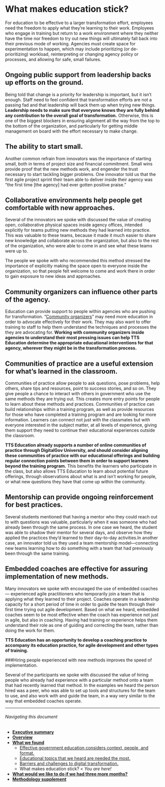 # What makes education stick?

For education to be effective to a larger transformation effort, employees need the freedom to apply what they’re learning to their work. Employees who engage in training but return to a work environment where they neither have the time nor freedom to try out new things will ultimately fall back into their previous mode of working. Agencies must create space for experimentation to happen, which may include prioritizing (or de-prioritizing) workload, reinterpreting or changing agency policy or processes, and allowing for safe, small failures.

## Ongoing public support from leadership backs up efforts on the ground.

Being told that change is a priority for leadership is important, but it isn’t enough. Staff need to feel confident that transformation efforts are not a passing fad and that leadership will back them up when trying new things. **Leadership needs to make sure that everyone knows they are fully behind any contribution to the overall goal of transformation.** Otherwise, this is one of the biggest blockers in ensuring alignment all the way from the top to the bottom of the organization, and particularly for getting middle management on board with the effort necessary to make change.

## The ability to start small.

Another common refrain from innovators was the importance of starting small, both in terms of project size and financial commitment. Small wins provide proof that the new methods work, and engender the trust necessary to start tackling bigger problems. One innovator told us that the first agile project sprint their team able to deliver inside their agency was “the first time [the agency] had ever gotten positive praise.”

## Collaborative environments help people get comfortable with new approaches.

Several of the innovators we spoke with discussed the value of creating open, collaborative physical spaces inside agency offices, intended explicitly for teams putting new methods they had learned into practice. This was valuable to these teams, because it made it much easier to share new knowledge and collaborate across the organization, but also to the rest of the organization, who were able to come in and see what these teams were up to. 

The people we spoke with who recommended this method stressed the importance of explicitly making the space open to everyone inside the organization, so that people felt welcome to come and work there in order to gain exposure to new ideas and approaches.

## Community organizers can influence other parts of the agency.

Education can provide support to people within agencies who are pushing for transformation. “[Community organizers](https://github.com/18F/transformation-research/blob/master/preliminary-report.md#top-practices-that-contribute-to-successful-transformation)” may need more education in order to advocate effectively for their work. They  may also want to offer training to staff to help them understand the techniques and processes the they are advocating for. **Working with community organizers inside agencies to understand their most pressing issues can help TTS Education determine the appropriate educational interventions for that agency, wherever they might be in the transformation process.**

## Communities of practice are a useful extension for what’s learned in the classroom.

Communities of practice allow people to ask questions, pose problems, help others, share tips and resources, point to success stories, and so on. They give people a chance to interact with others in government who use the same methods they are trying out. This creates more entry points for people to learn about these methods and practices. 
Communities of practice can build relationships within a training program, as well as provide resources for those who have completed a training program and are looking for more information. Learners can connect not just with the classmates but with everyone interested in the subject matter, at all levels of experience, giving them support they need to continue their educational experiences outside the classroom.

**TTS Education already supports a number of online communities of practice through DigitalGov University, and should consider aligning these communities of practice with our educational offerings and building regular connection points between them in order to support learners beyond the training program.** This benefits the learners who participate in the class, but also allows TTS Education to learn  about potential future offerings, through observations about what is and isn’t working for people, or what new questions they have that come up within the community.

## Mentorship can provide ongoing reinforcement for best practices.

Several students mentioned that having a mentor who they could reach out to with questions was valuable, particularly when it was someone who had already been through the same process. In one case we heard, the student was able to shadow their mentor for several days, and observe how they applied the practices they’d learned to their day-to-day activities.In another case, an innovator told us they used a team mentorship model—connecting new teams learning how to do something with a team that had previously been through the same training.

## Embedded coaches are effective for assuring implementation of new methods.

Many innovators we spoke with encouraged the use of embedded coaches — experienced agile practitioners who temporarily join a team that is applying what they learned to their project. Coaches operate in a leadership capacity for a short period of time in order to guide the team through their first time trying out agile development. 
Based on what we heard, embedded coaches seem to be most effective when the coach has experience not just in agile, but also in coaching. Having had training or experience helps them understand their role as one of guiding and correcting the team, rather than doing the work for them. 

**TTS Education has an opportunity to develop a coaching practice to accompany its education practice, for agile development and other types of training.**

###Hiring people experienced with new methods improves the speed of implementation.

Several of the participants we spoke with discussed the value of hiring people who already had experience with a particular method onto a team that had recently learned that method. In the examples we heard the person hired was a peer, who was able to set up tools and structures for the team to use, and also work with and guide the team, in a way very similar to the way that embedded coaches operate.

* * *

###### Navigating this document

- **[Executive summary](https://github.com/18F/18f-education-discovery/blob/master/executive_summary.md)** 
- **[Overview](https://github.com/18F/18f-education-discovery/blob/master/overview.md)**
- **[What we found](https://github.com/18F/18f-education-discovery/blob/master/what_we_found.md)**
  - [Effective government education considers context, people, and format.](https://github.com/18F/18f-education-discovery/blob/master/context_people_format.md) 
  - [Educational topics that we heard are needed the most.](https://github.com/18F/18f-education-discovery/blob/master/topics.md) 
  - [Barriers and challenges to digital transformation.](https://github.com/18F/18f-education-discovery/blob/master/barriers_challenges.md) 
  - What makes education stick? < _You are here!_
- **[What would we like to do if we had three more months?](https://github.com/18F/18f-education-discovery/blob/master/three_months.md)**
- **[Methodology supplement](https://github.com/18F/18f-education-discovery/blob/master/methodology.md)**

